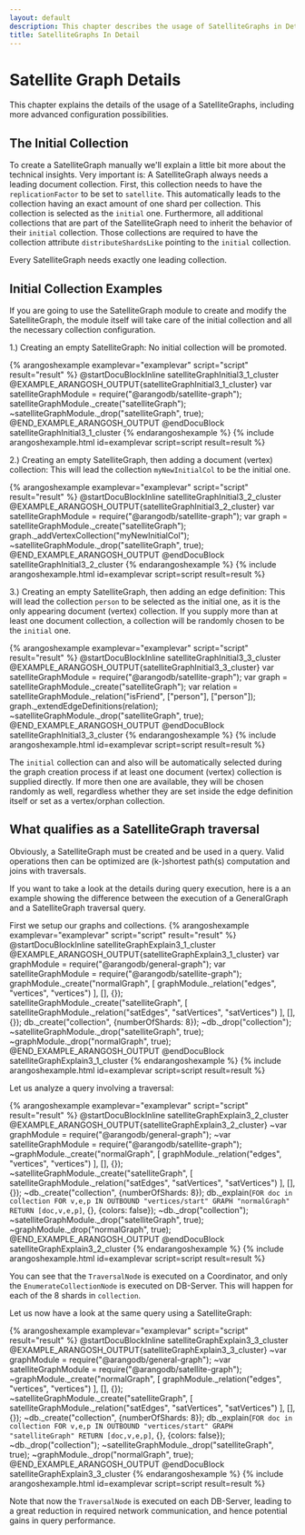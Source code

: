 ```yaml
---
layout: default
description: This chapter describes the usage of SatelliteGraphs in Detail
title: SatelliteGraphs In Detail
---
```

Satellite Graph Details
======================

This chapter explains the details of the usage of a SatelliteGraphs, 
including more advanced configuration possibilities.

The Initial Collection
--------------

To create a SatelliteGraph manually we'll explain a little bit more about
the technical insights. Very important is: A SatelliteGraph always needs
a leading document collection. First, this collection needs to have the
`replicationFactor` to be set to `satellite`. This automatically leads
to the collection having an exact amount of one shard per collection. This
collection is selected as the `initial` one. Furthermore, all additional
collections that are part of the SatelliteGraph need to inherit the
behavior of their `initial` collection. Those collections are required to
have the collection attribute `distributeShardsLike` pointing to the
`initial` collection.

Every SatelliteGraph needs exactly one leading collection.

Initial Collection Examples
-------------- 

If you are going to use the SatelliteGraph module to create and modify the
SatelliteGraph, the module itself will take care of the initial collection
and all the necessary collection configuration. 

1.) Creating an empty SatelliteGraph: No initial collection will be promoted.

{% arangoshexample examplevar="examplevar" script="script" result="result" %}
    @startDocuBlockInline satelliteGraphInitial3_1_cluster
    @EXAMPLE_ARANGOSH_OUTPUT{satelliteGraphInitial3_1_cluster}
    var satelliteGraphModule = require("@arangodb/satellite-graph");
    satelliteGraphModule._create("satelliteGraph");
    ~satelliteGraphModule._drop("satelliteGraph", true);
    @END_EXAMPLE_ARANGOSH_OUTPUT
    @endDocuBlock satelliteGraphInitial3_1_cluster
{% endarangoshexample %}
{% include arangoshexample.html id=examplevar script=script result=result %}

2.) Creating an empty SatelliteGraph, then adding a document (vertex) collection:
This will lead the collection `myNewInitialCol` to be the initial one. 

{% arangoshexample examplevar="examplevar" script="script" result="result" %}
    @startDocuBlockInline satelliteGraphInitial3_2_cluster
    @EXAMPLE_ARANGOSH_OUTPUT{satelliteGraphInitial3_2_cluster}
    var satelliteGraphModule = require("@arangodb/satellite-graph");
    var graph = satelliteGraphModule._create("satelliteGraph");
    graph._addVertexCollection("myNewInitialCol");
    ~satelliteGraphModule._drop("satelliteGraph", true);
    @END_EXAMPLE_ARANGOSH_OUTPUT
    @endDocuBlock satelliteGraphInitial3_2_cluster
{% endarangoshexample %}
{% include arangoshexample.html id=examplevar script=script result=result %}

3.) Creating an empty SatelliteGraph, then adding an edge definition: This will
lead the collection `person` to be selected as the initial one, as it is the only
appearing document (vertex) collection. If you supply more than at least one
document collection, a collection will be randomly chosen to be the `initial` one.

{% arangoshexample examplevar="examplevar" script="script" result="result" %}
    @startDocuBlockInline satelliteGraphInitial3_3_cluster
    @EXAMPLE_ARANGOSH_OUTPUT{satelliteGraphInitial3_3_cluster}
    var satelliteGraphModule = require("@arangodb/satellite-graph");
    var graph = satelliteGraphModule._create("satelliteGraph");
    var relation = satelliteGraphModule._relation("isFriend", ["person"], ["person"]);
    graph._extendEdgeDefinitions(relation);
    ~satelliteGraphModule._drop("satelliteGraph", true);
    @END_EXAMPLE_ARANGOSH_OUTPUT
    @endDocuBlock satelliteGraphInitial3_3_cluster
{% endarangoshexample %}
{% include arangoshexample.html id=examplevar script=script result=result %}

The `initial` collection can and also will be automatically selected during the
graph creation process if at least one document (vertex) collection is supplied
directly. If more then one are available, they will be chosen randomly as well,
regardless whether they are set inside the edge definition itself or set as a
vertex/orphan collection.

What qualifies as a SatelliteGraph traversal
--------------

Obviously, a SatelliteGraph must be created and be used in a query. Valid
operations then can be optimized are (k-)shortest path(s) computation and
joins with traversals.

If you want to take a look at the details during query execution, here is a
an example showing the difference between the execution of a GeneralGraph
and a SatelliteGraph traversal query.

First we setup our graphs and collections.
{% arangoshexample examplevar="examplevar" script="script" result="result" %}
    @startDocuBlockInline satelliteGraphExplain3_1_cluster
    @EXAMPLE_ARANGOSH_OUTPUT{satelliteGraphExplain3_1_cluster}
    var graphModule = require("@arangodb/general-graph");
    var satelliteGraphModule = require("@arangodb/satellite-graph");
    graphModule._create("normalGraph", [ graphModule._relation("edges", "vertices", "vertices") ], [], {});
    satelliteGraphModule._create("satelliteGraph", [ satelliteGraphModule._relation("satEdges", "satVertices", "satVertices") ], [], {});
    db._create("collection", {numberOfShards: 8});
    ~db._drop("collection");
    ~satelliteGraphModule._drop("satelliteGraph", true);
    ~graphModule._drop("normalGraph", true);
    @END_EXAMPLE_ARANGOSH_OUTPUT
    @endDocuBlock satelliteGraphExplain3_1_cluster
{% endarangoshexample %}
{% include arangoshexample.html id=examplevar script=script result=result %}

Let us analyze a query involving a traversal:

{% arangoshexample examplevar="examplevar" script="script" result="result" %}
    @startDocuBlockInline satelliteGraphExplain3_2_cluster
    @EXAMPLE_ARANGOSH_OUTPUT{satelliteGraphExplain3_2_cluster}
    ~var graphModule = require("@arangodb/general-graph");
    ~var satelliteGraphModule = require("@arangodb/satellite-graph");
    ~graphModule._create("normalGraph", [ graphModule._relation("edges", "vertices", "vertices") ], [], {});
    ~satelliteGraphModule._create("satelliteGraph", [ satelliteGraphModule._relation("satEdges", "satVertices", "satVertices") ], [], {});
    ~db._create("collection", {numberOfShards: 8});
    db._explain(`FOR doc in collection FOR v,e,p IN OUTBOUND "vertices/start" GRAPH "normalGraph" RETURN [doc,v,e,p]`, {}, {colors: false});
    ~db._drop("collection");
    ~satelliteGraphModule._drop("satelliteGraph", true);
    ~graphModule._drop("normalGraph", true);
    @END_EXAMPLE_ARANGOSH_OUTPUT
    @endDocuBlock satelliteGraphExplain3_2_cluster
{% endarangoshexample %}
{% include arangoshexample.html id=examplevar script=script result=result %}

You can see that the `TraversalNode` is executed on a Coordinator, and only
the `EnumerateCollectionNode` is executed on DB-Server. This will happen for
each of the 8 shards in `collection`.

Let us now have a look at the same query using a SatelliteGraph:

{% arangoshexample examplevar="examplevar" script="script" result="result" %}
    @startDocuBlockInline satelliteGraphExplain3_3_cluster
    @EXAMPLE_ARANGOSH_OUTPUT{satelliteGraphExplain3_3_cluster}
    ~var graphModule = require("@arangodb/general-graph");
    ~var satelliteGraphModule = require("@arangodb/satellite-graph");
    ~graphModule._create("normalGraph", [ graphModule._relation("edges", "vertices", "vertices") ], [], {});
    ~satelliteGraphModule._create("satelliteGraph", [ satelliteGraphModule._relation("satEdges", "satVertices", "satVertices") ], [], {});
    ~db._create("collection", {numberOfShards: 8});
    db._explain(`FOR doc in collection FOR v,e,p IN OUTBOUND "vertices/start" GRAPH "satelliteGraph" RETURN [doc,v,e,p]`, {}, {colors: false});
    ~db._drop("collection");
    ~satelliteGraphModule._drop("satelliteGraph", true);
    ~graphModule._drop("normalGraph", true);
    @END_EXAMPLE_ARANGOSH_OUTPUT
    @endDocuBlock satelliteGraphExplain3_3_cluster
{% endarangoshexample %}
{% include arangoshexample.html id=examplevar script=script result=result %}

Note that now the `TraversalNode` is executed on each DB-Server, leading to a
great reduction in required network communication, and hence potential gains
in query performance.

